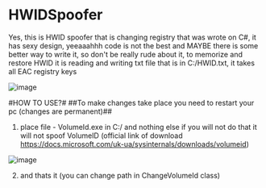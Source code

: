 # HWIDSpoofer
Yes, this is HWID spoofer that is changing registry that was wrote on C#, it has sexy design, yeeaaahhh code is not the best and MAYBE there is some better way to write it, so don't be really rude about it, to memorize and restore HWID it is reading and writing txt file that is in C:/HWID.txt, it takes all EAC registry keys 

![image](https://user-images.githubusercontent.com/73321844/123222597-f0767a00-d484-11eb-9465-797f2d2abee2.png)

#HOW TO USE?#
##To make changes take place you need to restart your pc (changes are permanent)##

1. place file - VolumeId.exe in C:/ and nothing else if you will not do that it will not spoof VolumeID (official link of download https://docs.microsoft.com/uk-ua/sysinternals/downloads/volumeid)

![image](https://user-images.githubusercontent.com/73321844/123223309-a4780500-d485-11eb-8fc1-f256ad662848.png)

2. and  thats it (you can change path in ChangeVolumeId class)
